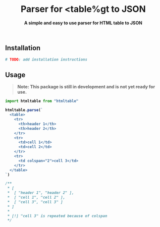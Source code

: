<div align="center">
	<h1>Parser for &lttable%gt to JSON</h1>
	<p>
		<b>A simple and easy to use parser for HTML table to JSON
	</p>
	<br>
</div>

## Installation

```sh
# TODO: add installation instructions

```

## Usage

> **Note:** This package is still in development and is not yet ready for use.

```ts
import htmltable from "htmltable"

htmltable.parse(`
  <table>
    <tr>
      <th>header 1</th>
      <th>header 2</th>
    </tr>
    <tr>
      <td>cell 1</td>
      <td>cell 2</td>
    </tr>
    <tr>
      <td colspan="2">cell 3</td>
    </tr>
  </table>
`)

/**
 * [
 *  [ "header 1", "header 2" ],
 *  [ "cell 1", "cell 2" ],
 *  [ "cell 3", "cell 3" ]
 * ]
 *
 * [!] "cell 3" is repeated because of colspan
 */
```
